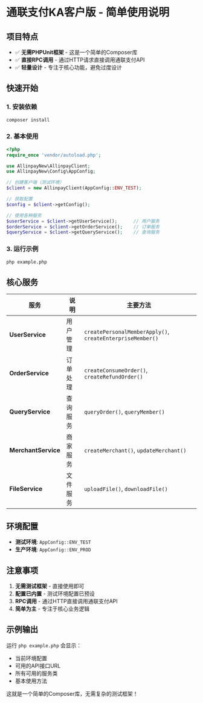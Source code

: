 # 通联支付KA客户版 - 简单使用说明

## 项目特点
- ✅ **无需PHPUnit框架** - 这是一个简单的Composer库
- ✅ **直接RPC调用** - 通过HTTP请求直接调用通联支付API
- ✅ **轻量设计** - 专注于核心功能，避免过度设计

## 快速开始

### 1. 安装依赖
```bash
composer install
```

### 2. 基本使用
```php
<?php
require_once 'vendor/autoload.php';

use AllinpayNew\AllinpayClient;
use AllinpayNew\Config\AppConfig;

// 创建客户端（测试环境）
$client = new AllinpayClient(AppConfig::ENV_TEST);

// 获取配置
$config = $client->getConfig();

// 使用各种服务
$userService = $client->getUserService();      // 用户服务
$orderService = $client->getOrderService();    // 订单服务
$queryService = $client->getQueryService();    // 查询服务
```

### 3. 运行示例
```bash
php example.php
```

## 核心服务

| 服务 | 说明 | 主要方法 |
|------|------|----------|
| **UserService** | 用户管理 | `createPersonalMemberApply()`, `createEnterpriseMember()` |
| **OrderService** | 订单处理 | `createConsumeOrder()`, `createRefundOrder()` |
| **QueryService** | 查询服务 | `queryOrder()`, `queryMember()` |
| **MerchantService** | 商家服务 | `createMerchant()`, `updateMerchant()` |
| **FileService** | 文件服务 | `uploadFile()`, `downloadFile()` |

## 环境配置

- **测试环境**: `AppConfig::ENV_TEST`
- **生产环境**: `AppConfig::ENV_PROD`

## 注意事项

1. **无需测试框架** - 直接使用即可
2. **配置已内置** - 测试环境配置已预设
3. **RPC调用** - 通过HTTP直接调用通联支付API
4. **简单为主** - 专注于核心业务逻辑

## 示例输出

运行 `php example.php` 会显示：
- 当前环境配置
- 可用的API接口URL
- 所有可用的服务类
- 基本使用方法

这就是一个简单的Composer库，无需复杂的测试框架！
